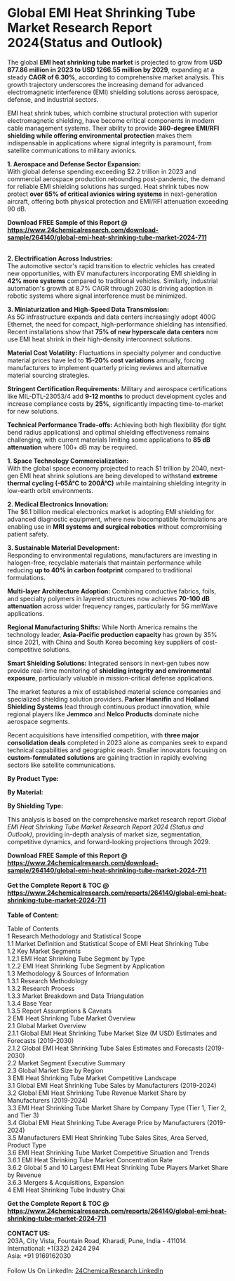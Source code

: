 <h1>Global EMI Heat Shrinking Tube Market Research Report 2024(Status and Outlook)</h1><p>The global <strong>EMI heat shrinking tube market</strong> is projected to grow from <strong>USD 877.86 million in 2023 to USD 1266.55 million by 2029</strong>, expanding at a steady <strong>CAGR of 6.30%</strong>, according to comprehensive market analysis. This growth trajectory underscores the increasing demand for advanced electromagnetic interference (EMI) shielding solutions across aerospace, defense, and industrial sectors.</p><p>EMI heat shrink tubes, which combine structural protection with superior electromagnetic shielding, have become critical components in modern cable management systems. Their ability to provide <strong>360-degree EMI/RFI shielding while offering environmental protection</strong> makes them indispensable in applications where signal integrity is paramount, from satellite communications to military avionics.</p><p><strong>1. Aerospace and Defense Sector Expansion:</strong><br>
With global defense spending exceeding $2.2 trillion in 2023 and commercial aerospace production rebounding post-pandemic, the demand for reliable EMI shielding solutions has surged. Heat shrink tubes now protect <strong>over 65% of critical avionics wiring systems</strong> in next-generation aircraft, offering both physical protection and EMI/RFI attenuation exceeding 90 dB.</p><div><b>Download FREE Sample of this Report @ 
            <a href="https://www.24chemicalresearch.com/download-sample/264140/global-emi-heat-shrinking-tube-market-2024-711">
            https://www.24chemicalresearch.com/download-sample/264140/global-emi-heat-shrinking-tube-market-2024-711</a></b></div><br><p><strong>2. Electrification Across Industries:</strong><br>
The automotive sector's rapid transition to electric vehicles has created new opportunities, with EV manufacturers incorporating EMI shielding in <strong>42% more systems</strong> compared to traditional vehicles. Similarly, industrial automation's growth at 8.7% CAGR through 2030 is driving adoption in robotic systems where signal interference must be minimized.</p><p><strong>3. Miniaturization and High-Speed Data Transmission:</strong><br>
As 5G infrastructure expands and data centers increasingly adopt 400G Ethernet, the need for compact, high-performance shielding has intensified. Recent installations show that <strong>75% of new hyperscale data centers</strong> now use EMI heat shrink in their high-density interconnect solutions.</p><p><strong>Material Cost Volatility:</strong> Fluctuations in specialty polymer and conductive material prices have led to <strong>15-20% cost variations</strong> annually, forcing manufacturers to implement quarterly pricing reviews and alternative material sourcing strategies.</p><p><strong>Stringent Certification Requirements:</strong> Military and aerospace certifications like MIL-DTL-23053/4 add <strong>9-12 months</strong> to product development cycles and increase compliance costs by <strong>25%</strong>, significantly impacting time-to-market for new solutions.</p><p><strong>Technical Performance Trade-offs:</strong> Achieving both high flexibility (for tight bend radius applications) and optimal shielding effectiveness remains challenging, with current materials limiting some applications to <strong>85 dB attenuation</strong> where 100+ dB may be required.</p><p><strong>1. Space Technology Commercialization:</strong><br>
With the global space economy projected to reach $1 trillion by 2040, next-gen EMI heat shrink solutions are being developed to withstand <strong>extreme thermal cycling (-65Â°C to 200Â°C)</strong> while maintaining shielding integrity in low-earth orbit environments.</p><p><strong>2. Medical Electronics Innovation:</strong><br>
The $6.1 billion medical electronics market is adopting EMI shielding for advanced diagnostic equipment, where new biocompatible formulations are enabling use in <strong>MRI systems and surgical robotics</strong> without compromising patient safety.</p><p><strong>3. Sustainable Material Development:</strong><br>
Responding to environmental regulations, manufacturers are investing in halogen-free, recyclable materials that maintain performance while reducing <strong>up to 40% in carbon footprint</strong> compared to traditional formulations.</p><p><strong>Multi-layer Architecture Adoption:</strong> Combining conductive fabrics, foils, and specialty polymers in layered structures now achieves <strong>70-100 dB attenuation</strong> across wider frequency ranges, particularly for 5G mmWave applications.</p><p><strong>Regional Manufacturing Shifts:</strong> While North America remains the technology leader, <strong>Asia-Pacific production capacity</strong> has grown by 35% since 2021, with China and South Korea becoming key suppliers of cost-competitive solutions.</p><p><strong>Smart Shielding Solutions:</strong> Integrated sensors in next-gen tubes now provide real-time monitoring of <strong>shielding integrity and environmental exposure</strong>, particularly valuable in mission-critical defense applications.</p><p>The market features a mix of established material science companies and specialized shielding solution providers. <strong>Parker Hannifin</strong> and <strong>Holland Shielding Systems</strong> lead through continuous product innovation, while regional players like <strong>Jemmco</strong> and <strong>Nelco Products</strong> dominate niche aerospace segments.</p><p>Recent acquisitions have intensified competition, with <strong>three major consolidation deals</strong> completed in 2023 alone as companies seek to expand technical capabilities and geographic reach. Smaller innovators focusing on <strong>custom-formulated solutions</strong> are gaining traction in rapidly evolving sectors like satellite communications.</p><p><strong>By Product Type:</strong></p><p><strong>By Material:</strong></p><p><strong>By Shielding Type:</strong></p><p>This analysis is based on the comprehensive market research report <em>Global EMI Heat Shrinking Tube Market Research Report 2024 (Status and Outlook)</em>, providing in-depth analysis of market size, segmentation, competitive dynamics, and forward-looking projections through 2029.</p><div><b>Download FREE Sample of this Report @ 
            <a href="https://www.24chemicalresearch.com/download-sample/264140/global-emi-heat-shrinking-tube-market-2024-711">
            https://www.24chemicalresearch.com/download-sample/264140/global-emi-heat-shrinking-tube-market-2024-711</a></b></div><br><div><b>Get the Complete Report & TOC @ 
            <a href="https://www.24chemicalresearch.com/reports/264140/global-emi-heat-shrinking-tube-market-2024-711">
            https://www.24chemicalresearch.com/reports/264140/global-emi-heat-shrinking-tube-market-2024-711</a></b></div><br>
            <b>Table of Content:</b><p>Table of Contents<br />
1 Research Methodology and Statistical Scope<br />
1.1 Market Definition and Statistical Scope of EMI Heat Shrinking Tube<br />
1.2 Key Market Segments<br />
1.2.1 EMI Heat Shrinking Tube Segment by Type<br />
1.2.2 EMI Heat Shrinking Tube Segment by Application<br />
1.3 Methodology & Sources of Information<br />
1.3.1 Research Methodology<br />
1.3.2 Research Process<br />
1.3.3 Market Breakdown and Data Triangulation<br />
1.3.4 Base Year<br />
1.3.5 Report Assumptions & Caveats<br />
2 EMI Heat Shrinking Tube Market Overview<br />
2.1 Global Market Overview<br />
2.1.1 Global EMI Heat Shrinking Tube Market Size (M USD) Estimates and Forecasts (2019-2030)<br />
2.1.2 Global EMI Heat Shrinking Tube Sales Estimates and Forecasts (2019-2030)<br />
2.2 Market Segment Executive Summary<br />
2.3 Global Market Size by Region<br />
3 EMI Heat Shrinking Tube Market Competitive Landscape<br />
3.1 Global EMI Heat Shrinking Tube Sales by Manufacturers (2019-2024)<br />
3.2 Global EMI Heat Shrinking Tube Revenue Market Share by Manufacturers (2019-2024)<br />
3.3 EMI Heat Shrinking Tube Market Share by Company Type (Tier 1, Tier 2, and Tier 3)<br />
3.4 Global EMI Heat Shrinking Tube Average Price by Manufacturers (2019-2024)<br />
3.5 Manufacturers EMI Heat Shrinking Tube Sales Sites, Area Served, Product Type<br />
3.6 EMI Heat Shrinking Tube Market Competitive Situation and Trends<br />
3.6.1 EMI Heat Shrinking Tube Market Concentration Rate<br />
3.6.2 Global 5 and 10 Largest EMI Heat Shrinking Tube Players Market Share by Revenue<br />
3.6.3 Mergers & Acquisitions, Expansion<br />
4 EMI Heat Shrinking Tube Industry Chai</p><div><b>Get the Complete Report & TOC @ 
            <a href="https://www.24chemicalresearch.com/reports/264140/global-emi-heat-shrinking-tube-market-2024-711">
            https://www.24chemicalresearch.com/reports/264140/global-emi-heat-shrinking-tube-market-2024-711</a></b></div><br><b>CONTACT US:</b><br>
            203A, City Vista, Fountain Road, Kharadi, Pune, India - 411014<br>
            International: +1(332) 2424 294<br>
            Asia: +91 9169162030 <br><br>
            Follow Us On LinkedIn: <a href="https://www.linkedin.com/company/24chemicalresearch/">24ChemicalResearch LinkedIn</a>